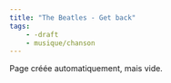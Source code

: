 ```yaml
---
title: "The Beatles - Get back"
tags:
    - -draft
    - musique/chanson
---
```


Page créée automatiquement, mais vide.
